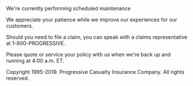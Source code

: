 We're currently performing scheduled maintenance

We appreciate your patience while we improve our experiences for our customers.

Should you need to file a claim, you can speak with a claims representative at 1-800-PROGRESSIVE.

Please quote or service your policy with us when we're back up and running at 4:00 a.m. ET.

Copyright 1995-2019. Progressive Casualty Insurance Company. All rights reserved.